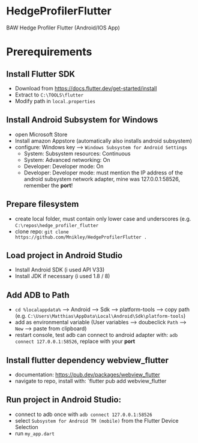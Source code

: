 # HedgeProfilerFlutter
BAW Hedge Profiler Flutter (Android/IOS App)

# Prerequirements
## Install Flutter SDK
- Download from https://docs.flutter.dev/get-started/install
- Extract to `C:\TOOLS\flutter`
- Modify path in `local.properties`

## Install Android Subsystem for Windows
- open Microsoft Store
- Install amazon Appstore (automatically also installs android subsystem)
- configure: Windows key --> `Windows Subsystem for Android Settings`
  - System: Subsystem resources: Continuous
  - System: Advanced networking: On
  - Developer: Developer mode: On
  - Developer: Developer mode: must mention the IP address of the android subsystem network adapter, mine was 127.0.0.1:58526, remember the **port**!

## Prepare filesystem
- create local folder, must contain only lower case and underscores (e.g. `C:\repos\hedge_profiler_flutter`
- clone repo: `git clone https://github.com/Mnikley/HedgeProfilerFlutter .`

## Load project in Android Studio
- Install Android SDK (i used API V33)
- Install JDK if necessary (i used 1.8 / 8)

## Add ADB to Path
- `cd %localappdata%` --> Android --> Sdk --> platform-tools --> copy path (e.g. `C:\Users\Matthias\AppData\Local\Android\Sdk\platform-tools`)
- add as environmental variable (User variables --> doubeclick `Path` --> `New` --> paste from clipboard)
- restart console, test adb can connect to android adapter with: `adb connect 127.0.0.1:58526`, replace with your **port**

## Install flutter dependency webview_flutter
- documentation: https://pub.dev/packages/webview_flutter
- navigate to repo, install with: `flutter pub add webview_flutter

## Run project in Android Studio:
- connect to adb once with `adb connect 127.0.0.1:58526`
- select `Subsystem for Android TM (mobile)` from the Flutter Device Selection
- run `my_app.dart`

  
